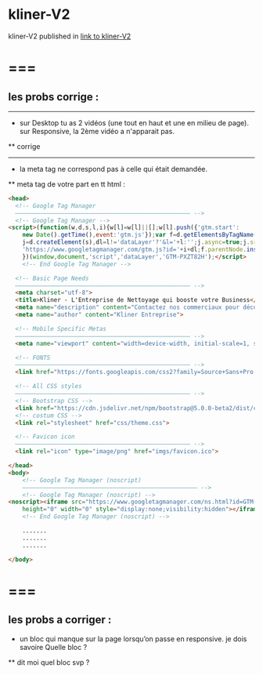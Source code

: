 # kliner-V2
kliner-V2 published in <a href="https://ismailkraou.github.io/kliner-V2/" target="_blank">link to kliner-V2</a>

===
===
## les probs corrige :

-----

* sur Desktop tu as 2 vidéos (une tout en haut et une en milieu de page).
sur Responsive, la 2ème vidéo a n'apparait pas.

** corrige

-----

* la meta tag ne correspond pas à celle qui était demandée. 

** meta tag de votre part en tt html :

```html
<head>
  <!-- Google Tag Manager
  –––––––––––––––––––––––––––––––––––––––––––––––––– -->
  <!-- Google Tag Manager -->
<script>(function(w,d,s,l,i){w[l]=w[l]||[];w[l].push({'gtm.start':
    new Date().getTime(),event:'gtm.js'});var f=d.getElementsByTagName(s)[0],
    j=d.createElement(s),dl=l!='dataLayer'?'&l='+l:'';j.async=true;j.src=
    'https://www.googletagmanager.com/gtm.js?id='+i+dl;f.parentNode.insertBefore(j,f);
    })(window,document,'script','dataLayer','GTM-PXZT82H');</script>
    <!-- End Google Tag Manager -->

  <!-- Basic Page Needs
  –––––––––––––––––––––––––––––––––––––––––––––––––– -->
  <meta charset="utf-8">
  <title>Kliner - L'Entreprise de Nettoyage qui booste votre Business</title>
  <meta name="description" content="Contactez nos commerciaux pour découvrir comment nos entreprises de nettoyage changent la donne pour les Bureaux, Commerces, Loueurs BnB et Copropriétés.">
  <meta name="author" content="Kliner Entreprise">

  <!-- Mobile Specific Metas
  –––––––––––––––––––––––––––––––––––––––––––––––––– -->
  <meta name="viewport" content="width=device-width, initial-scale=1, shrink-to-fit=no">

  <!-- FONTS
  –––––––––––––––––––––––––––––––––––––––––––––––––– -->
  <link href="https://fonts.googleapis.com/css2?family=Source+Sans+Pro:ital,wght@0,200;0,300;0,400;0,600;0,700;0,900;1,200;1,300;1,400;1,600;1,700;1,900&display=swap" rel="stylesheet">

  <!-- All CSS styles
  –––––––––––––––––––––––––––––––––––––––––––––––––– -->
  <!-- Bootstrap CSS -->
  <link href="https://cdn.jsdelivr.net/npm/bootstrap@5.0.0-beta2/dist/css/bootstrap.min.css" rel="stylesheet" integrity="sha384-BmbxuPwQa2lc/FVzBcNJ7UAyJxM6wuqIj61tLrc4wSX0szH/Ev+nYRRuWlolflfl" crossorigin="anonymous">
  <!-- costum CSS -->
  <link rel="stylesheet" href="css/theme.css">

  <!-- Favicon icon
  –––––––––––––––––––––––––––––––––––––––––––––––––– -->
  <link rel="icon" type="image/png" href="imgs/favicon.ico">

</head>
<body>
    <!-- Google Tag Manager (noscript)
    –––––––––––––––––––––––––––––––––––––––––––––––––– -->
    <!-- Google Tag Manager (noscript) -->
<noscript><iframe src="https://www.googletagmanager.com/ns.html?id=GTM-PXZT82H"
    height="0" width="0" style="display:none;visibility:hidden"></iframe></noscript>
    <!-- End Google Tag Manager (noscript) -->

    .......
    .......
    .......

</body>
```

===
===
## les probs a corriger :

* un bloc qui manque sur la page lorsqu’on passe en responsive.
je dois savoire Quelle bloc ?

** dit moi quel bloc svp ?
